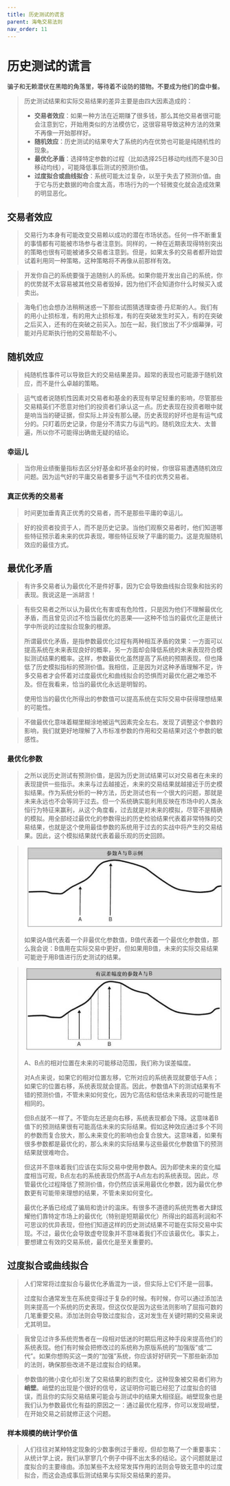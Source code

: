 ```yaml
---
title: 历史测试的谎言
parent: 海龟交易法则
nav_order: 11
---
```


# 历史测试的谎言

骗子和无赖潜伏在黑暗的角落里，等待着不设防的猎物。不要成为他们的盘中餐。

> 历史测试结果和实际交易结果的差异主要是由四大因素造成的：
> - **交易者效应**：如果一种方法在近期赚了很多钱，那么其他交易者很可能会注意到它，开始用类似的方法模仿它，这很容易导致这种方法的效果不再像一开始那样好。
> - **随机效应**：历史测试的结果夸大了系统的内在优势也可能是纯随机性的现象。
> - **最优化矛盾**：选择特定参数的过程（比如选择25日移动均线而不是30日移动均线），可能降低事后测试的预测价值。
> - **过度拟合或曲线拟合**：系统可能太过复杂，以至于失去了预测价值。由于它与历史数据的吻合度太高，市场行为的一个轻微变化就会造成效果的明显恶化。

## 交易者效应

> 交易行为本身有可能改变交易赖以成功的潜在市场状态。任何一件不断重复的事情都有可能被市场参与者注意到。同样的，一种在近期表现得特别突出的策略也很有可能被诸多交易者注意到。但是，如果太多的交易者都开始尝试着利用同一种策略，这种策略将不再像从前那样有效。

> 开发你自己的系统要强于追随别人的系统。如果你能开发出自己的系统，你的优势就不太容易被其他交易者毁掉，因为他们不会知道你什么时候买入或卖出。

> 海龟们也会想办法稍稍迷惑一下那些试图猜透理查德·丹尼斯的人。我们有的用小止损标准，有的用大止损标准，有的在突破发生时买入，有的在突破之后买入，还有的在突破之前买入。加在一起，我们放出了不少烟幕弹，可能对丹尼斯执行他的交易帮助不小。

## 随机效应

> 纯随机性事件可以导致巨大的交易结果差异。超常的表现也可能源于随机效应，而不是什么卓越的策略。

> 运气或者说随机性因素对交易者和基金的表现有举足轻重的影响，尽管那些交易精英们不愿意对他们的投资者们承认这一点。历史表现在投资者眼中就是响当当的硬证据，但实际上并没有那么硬。历史表现的好坏也是有运气成分的。只盯着历史记录，你是分不清实力与运气的。随机效应太大、太普遍，所以你不可能得出确凿无疑的结论。

### 幸运儿

> 当你用业绩衡量指标去区分好基金和坏基金的时候，你很容易遭遇随机效应问题。因为运气好的平庸交易者要多于运气不佳的优秀交易者。

### 真正优秀的交易者

> 时间更加垂青真正优秀的交易者，而不是那些平庸的幸运儿。

> 好的投资者投资于人，而不是历史记录。当他们观察交易者时，他们知道哪些特征预示着未来的优异表现，哪些特征反映了平庸的能力。这是克服随机效应的最佳方式。

## 最优化矛盾

> 有许多交易者认为最优化不是件好事，因为它会导致曲线拟合现象和拙劣的表现。我说这是一派胡言！

> 有些交易者之所以认为最优化有害或有危险性，只是因为他们不理解最优化矛盾，而且曾见识过不恰当最优化的恶果——这种不恰当的最优化正是统计学中所说的过度拟合现象的根源。
> 
> 所谓最优化矛盾，是指参数最优化过程有两种相互矛盾的效果：一方面可以提高系统在未来表现良好的概率，另一方面却会降低系统的未来表现符合模拟测试结果的概率。这样，参数最优化虽然提高了系统的预期表现，但也降低了历史模拟指标的预测价值。我相信，正是因为对这种矛盾理解不足，许多交易者才会怀着对过度最优化和曲线拟合的恐惧而对最优化避之唯恐不及。但在我看来，恰当的最优化永远是明智的。
> 
> 使用恰当的最优化所得出的参数值可以提高系统在实际交易中获得理想结果的可能性。

> 不做最优化意味着糊里糊涂地被运气因素完全左右。发现了调整这个参数的影响，我们就更好地理解了入市标准参数的作用和交易结果对这个参数的敏感性。

### 最优化参数

> 之所以说历史测试有预测价值，是因为历史测试结果可以对交易者在未来的表现提供一些指示。未来与过去越接近，未来的交易结果就越接近于历史模拟结果。作为系统分析的一种方法，历史测试也有一个很大的问题，那就是未来永远也不会等同于过去。但一个系统确实能利用反映在市场中的人类永恒行为特征来赢利，从这个角度看，过去就是对未来的模拟，尽管不是精确的模拟。用全部经过最优化的参数得出的历史检验结果代表着非常特殊的交易结果，也就是这个使用最佳参数的系统用于过去的实战中将产生的交易结果。因此，这个模拟结果就代表着最乐观的历史回顾。

> ![参数值A与B示例](./参数值A与B示例.jpeg "参数值A与B示例")
>
> 如果说A值代表着一个非最优化参数值，B值代表着一个最优化参数值，那么我会说：B值用在实际交易中更好，但如果用B值，未来的实际交易结果可能逊于用B值进行历史测试的结果。

> ![有误差幅度的参数值A与B](./有误差幅度的参数值A与B.jpeg "有误差幅度的参数值A与B")
> 
> A、B点的相对位置在未来的可能移动范围，我们称为误差幅度。
> 
> 对A点来说，如果它的相对位置左移，它所对应的系统表现就要低于A点；如果它的位置右移，系统表现就会提高。因此，参数值A下的测试结果有不错的预测价值，不管未来如何变化，因为它高估和低估未来表现的可能性是相同的。
>
> 但B点就不一样了。不管向左还是向右移，系统表现都会下降。这意味着B值下的预测结果很有可能高估未来的实际结果。假如这种效应通过多个不同的参数而复合放大，那么未来变化的影响也会复合放大。这意味着，如果有很多参数都是最优化的，那么未来的实际结果与这些最优化参数值下的预测结果就很难吻合。
>
> 但这并不意味着我们应该在实际交易中使用参数A。因为即使未来的变化幅度相当可观，B点左右的系统表现仍然高于A点左右的系统表现。因此，尽管最优化过程降低了预测价值，你仍然应该采用最优化参数，因为最优化参数更有可能带来理想的结果，不管未来如何变化。
> 
> 最优化矛盾已经成了骗局和诡计的温床。有很多不道德的系统兜售者大肆炫耀他们靠特定市场上的最优化（特别是短期最优化）所得出的超高利润和不可思议的优异表现，但他们知道这样的历史测试结果不可能在实际交易中实现。不过，最优化会导致虚夸现象并不意味着我们不应该最优化。事实上，要想建立有效的交易系统，最优化是至关重要的。

## 过度拟合或曲线拟合

> 人们常常将过度拟合与最优化矛盾混为一谈，但实际上它们不是一回事。
> 
> 过度拟合通常发生在系统变得过于复杂的时候。有时候，你可以通过添加法则来提高一个系统的历史表现，但这仅仅是因为这些法则影响了屈指可数的几笔重要交易。添加法则会导致过度拟合，这对发生在关键时期的交易来说尤其明显。

> 我曾见过许多系统兜售者在一段相对低迷的时期后用这种手段来提高他们的系统表现。他们有时候会把修改过的系统称为原版系统的“加强版”或“二代”。如果你想购买这一类的“加强”系统，你应该好好研究一下那些新添加的法则，确保那些改进不是过度拟合的结果。

> 参数值的微小变化却引发了交易结果的剧烈变化，这种现象被交易者们称为**峭壁**。峭壁的出现是个很好的信号，这证明你可能已经犯了过度拟合的错误，而且你的实际交易结果可能会与测试中的结果大相径庭。峭壁现象也是我们认为参数最优化有益的原因之一：通过最优化程序，你可以发现峭壁，在开始交易之前就修正这个问题。

### 样本规模的统计学价值

> 人们往往对某种特定现象的少数事例过于重视，但却忽略了一个重要事实：从统计学上说，我们从寥寥几个例子中得不出太多的结论。这个问题就是过度拟合的主要缘由。添加某些不太经常发挥作用的法则会导致无意中的过度拟合，而这会造成事后测试结果与实际交易结果的差异。


